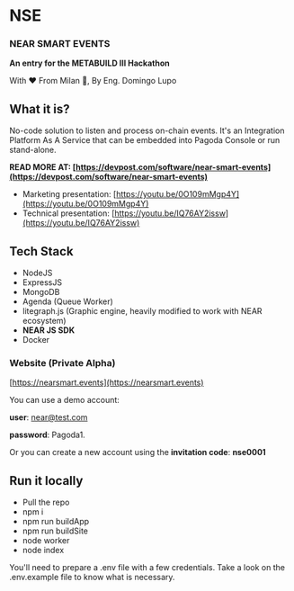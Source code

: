 # NSE
### NEAR SMART EVENTS

**An entry for the METABUILD III Hackathon**

With ❤ From Milan 🍕, By Eng. Domingo Lupo

## What it is?
No-code solution to listen and process on-chain events. It's an Integration Platform As A Service that can be embedded into Pagoda Console or run stand-alone.

**READ MORE AT: [https://devpost.com/software/near-smart-events](https://devpost.com/software/near-smart-events)**

- Marketing presentation: [https://youtu.be/0O109mMgp4Y](https://youtu.be/0O109mMgp4Y)
- Technical presentation: [https://youtu.be/IQ76AY2issw](https://youtu.be/IQ76AY2issw)


## Tech Stack
- NodeJS
- ExpressJS
- MongoDB
- Agenda (Queue Worker)
- litegraph.js (Graphic engine, heavily modified to work with NEAR ecosystem)
- **NEAR JS SDK**
- Docker

### Website (Private Alpha)
[https://nearsmart.events](https://nearsmart.events)

You can use a demo account:

**user**: near@test.com

**password**: Pagoda1.

Or you can create a new account using the **invitation code**: **nse0001**


## Run it locally

- Pull the repo
- npm i
- npm run buildApp
- npm run buildSite
- node worker
- node index

You'll need to prepare a .env file with a few credentials. 
Take a look on the .env.example file
to know what is necessary.